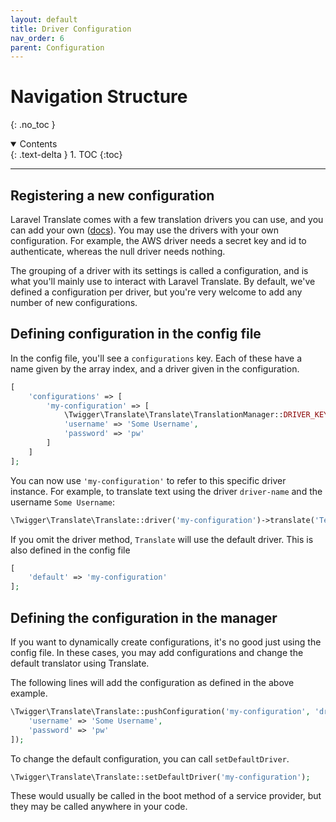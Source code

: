 ```yaml
---
layout: default
title: Driver Configuration
nav_order: 6
parent: Configuration
---
```



# Navigation Structure
{: .no_toc }

<details open markdown="block">
  <summary>
    Contents
  </summary>
  {: .text-delta }
1. TOC
{:toc}
</details>

---


## Registering a new configuration

Laravel Translate comes with a few translation drivers you can use, and you can add your own ([docs](#extending-the-translator)). You may use the drivers with your own configuration. For example, the AWS driver needs a secret key and id to authenticate, whereas the null driver needs nothing.

The grouping of a driver with its settings is called a configuration, and is what you'll mainly use to interact with Laravel Translate. By default, we've defined a configuration per driver, but you're very welcome to add any number of new configurations.

## Defining configuration in the config file

In the config file, you'll see a ```configurations``` key. Each of these have a name given by the array index, and a driver given in the configuration.

```php
[
    'configurations' => [
        'my-configuration' => [
            \Twigger\Translate\Translate\TranslationManager::DRIVER_KEY => 'driver-name',
            'username' => 'Some Username',
            'password' => 'pw'
        ]
    ]
];
```

You can now use ```'my-configuration'``` to refer to this specific driver instance. For example, to translate text using the driver ```driver-name``` and the username ```Some Username```:

```php
\Twigger\Translate\Translate::driver('my-configuration')->translate('Text to Translate', 'en', 'fr');
```

If you omit the driver method, ```Translate``` will use the default driver. This is also defined in the config file

```php
[
    'default' => 'my-configuration'
];
```

## Defining the configuration in the manager

If you want to dynamically create configurations, it's no good just using the config file. In these cases, you may add
configurations and change the default translator using Translate.

The following lines will add the configuration as defined in the above example.

```php
\Twigger\Translate\Translate::pushConfiguration('my-configuration', 'driver-name', [
    'username' => 'Some Username',
    'password' => 'pw'
]);
```

To change the default configuration, you can call ```setDefaultDriver```.

```php
\Twigger\Translate\Translate::setDefaultDriver('my-configuration');
```

These would usually be called in the boot method of a service provider, but they may be called anywhere in your code.
